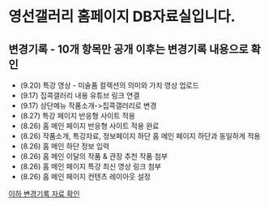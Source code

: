 # 영선갤러리 홈페이지 DB자료실입니다.
## 변경기록 - 10개 항목만 공개 이후는 변경기록 내용으로 확인
- (9.20) 특강 영상 - 미술품 컬렉션의 의미와 가치 영상 업로드
- (9.17) 집콕갤러리 내용 유튜브 링크 연결
- (9.17) 상단메뉴 작품소개->집콕갤러리로 변경
- (8.27) 특강 페이지 반응형 사이트 적용
- (8.26) 홈 메인 페이지 반응형 사이트 적용 완료
- (8.26) 작품소개, 특강자료, 정보페이지 하단 홈 메인 페이지 하단과 동일하게 적용
- (8.26) 홈 메인 하단 정보 입력
- (8.26) 홈 메인 이달의 작품 & 관장 추천 작품 첨부
- (8.26) 홈 메인 페이지 특강 최신 영상 링크 첨부
- (8.26) 홈 메인 페이지 컨텐츠 레이아웃 설정

[이하 변경기록 자료 확인](https://github.com/evepoi/youngsun/blob/master/%EB%B3%80%EA%B2%BD%EB%A1%9C%EA%B7%B8.md)